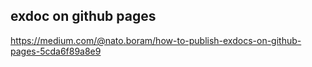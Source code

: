 ## exdoc on github pages

https://medium.com/@nato.boram/how-to-publish-exdocs-on-github-pages-5cda6f89a8e9
